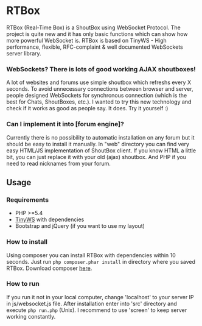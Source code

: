 # RTBox

RTBox (Real-Time Box) is a ShoutBox using WebSocket Protocol. The project is quite new and it has only basic functions which can show how more powerful WebSocket is. 
RTBox is based on TinyWS - High performance, flexible, RFC-complaint & well documented WebSockets server library.

### WebSockets? There is lots of good working AJAX shoutboxes!
A lot of websites and forums use simple shoutbox which refreshs every X seconds. To avoid unnecessary connections between browser and server, people designed WebSockets for synchronous connection (which is the best for Chats, ShoutBoxes, etc.).
I wanted to try this new technology and check if it works as good as people say. It does. Try it yourself :)


### Can I implement it into [forum engine]?
Currently there is no possibility to automatic installation on any forum but it should be easy to install it manually. In "web" directory you can find very easy HTML/JS implementation of ShoutBox client. If you know HTML a little bit, you can just replace it with your old (ajax) shoutbox.
And PHP if you need to read nicknames from your forum. 

## Usage
### Requirements
  * PHP >=5.4
  * [TinyWS](https://github.com/kiler129/TinyWs) with dependencies
  * Bootstrap and jQuery (if you want to use my layout)

### How to install
Using composer you can install RTBox with dependencies within 10 seconds.
Just run `php composer.phar install` in directory where you saved RTBox.
Download composer [here](https://getcomposer.org/download/).

### How to run
If you run it not in your local computer, change 'localhost' to your server IP in js/websocket.js file.
After installation enter into 'src' directory and execute `php run.php` (Unix). I recommend to use 'screen' to keep server working constantly.
